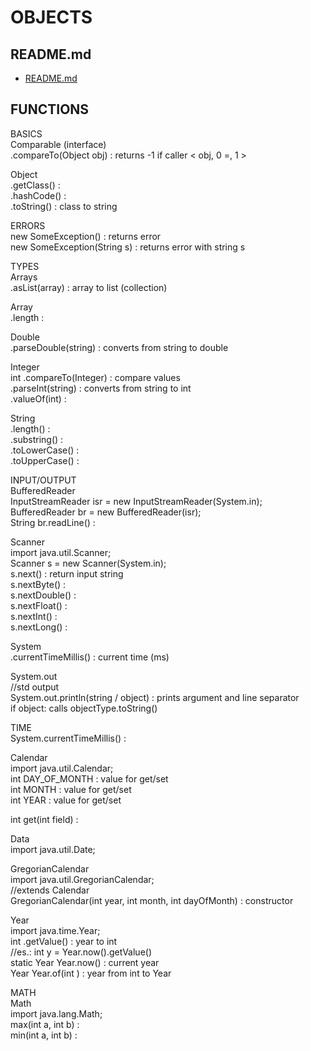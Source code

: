 # OBJECTS  
  
## README.md  
*	[README.md](./README.md)  

## FUNCTIONS  
  
BASICS  
Comparable (interface)  
.compareTo(Object obj) : returns -1 if caller < obj, 0 =, 1 >  
  
Object  
.getClass() :  
.hashCode() :  
.toString() : class to string  
  
ERRORS  
new SomeException() : returns error  
new SomeException(String s) : returns error with string s  
  
TYPES  
Arrays  
.asList(array) : array to list (collection)  
  
Array  
.length :  
  
Double  
.parseDouble(string) : converts from string to double  
  
Integer  
int .compareTo(Integer) : compare values  
.parseInt(string) : converts from string to int  
.valueOf(int) :  
  
String  
.length() :  
.substring() :  
.toLowerCase() :  
.toUpperCase() :   
  
INPUT/OUTPUT  
BufferedReader  
InputStreamReader isr = new InputStreamReader(System.in);  
BufferedReader br = new BufferedReader(isr);  
String br.readLine() :   
  
Scanner  
import java.util.Scanner;  
Scanner s = new Scanner(System.in);  
s.next() : return input string  
s.nextByte() :   
s.nextDouble() :   
s.nextFloat() :   
s.nextInt() :   
s.nextLong() :   
  
System  
.currentTimeMillis() : current time (ms)  
  
System.out  
//std output  
System.out.println(string / object) : prints argument and line separator  
				if object: calls objectType.toString()  
  
TIME  
System.currentTimeMillis() :  
  
Calendar  
import java.util.Calendar;  
int DAY_OF_MONTH : value for get/set  
int MONTH : value for get/set  
int YEAR : value for get/set  
  
int get(int field) :   
  
Data  
import java.util.Date;  
  
GregorianCalendar  
import java.util.GregorianCalendar;  
//extends Calendar  
GregorianCalendar(int year, int month, int dayOfMonth) : constructor  
  
Year  
import java.time.Year;  
int .getValue() : year to int  
	//es.: int y = Year.now().getValue()  
static Year Year.now() : current year  
Year Year.of(int ) :  year from int to Year  
  
MATH  
Math  
import java.lang.Math;  
max(int a, int b) :  
min(int a, int b) :  


